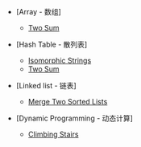 - [Array - 数组]
  - [Two Sum](/two-sum)

- [Hash Table - 散列表]
  - [Isomorphic Strings](/isomorphic-strings)
  - [Two Sum](/two-sum)

- [Linked list - 链表]
  - [Merge Two Sorted Lists](/merge-two-sorted-lists)

- [Dynamic Programming - 动态计算]
  - [Climbing Stairs](/climbing-stairs)
  
